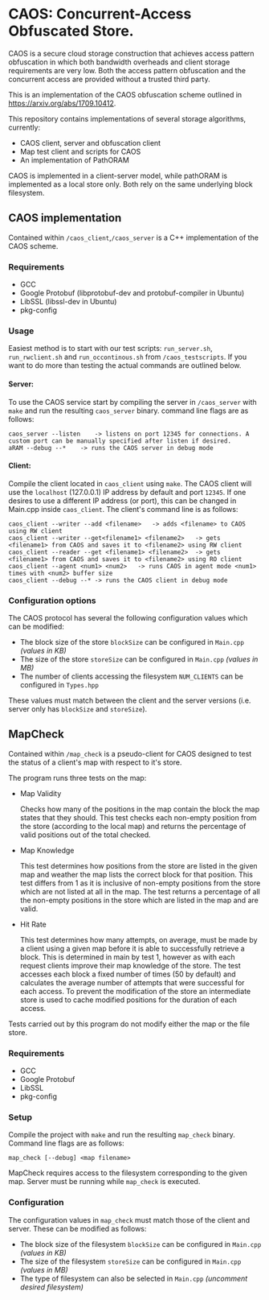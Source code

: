 # CAOS: Concurrent-Access Obfuscated Store.

CAOS is a secure cloud storage construction that achieves access pattern obfuscation in which both bandwidth overheads and client storage requirements are very low. Both the access pattern obfuscation and the concurrent access are provided without a trusted third party.

This is an implementation of the CAOS obfuscation scheme outlined in https://arxiv.org/abs/1709.10412.

This repository contains implementations of several storage algorithms, currently:

- CAOS client, server and obfuscation client
- Map test client and scripts for CAOS
- An implementation of PathORAM

CAOS is implemented in a client-server model, while pathORAM is implemented as a local store only.
Both rely on the same underlying block filesystem.

## CAOS implementation
Contained within ```/caos_client```,```/caos_server``` is a C++ implementation of the CAOS scheme.

### Requirements
- GCC
- Google Protobuf (libprotobuf-dev and protobuf-compiler in Ubuntu)
- LibSSL (libssl-dev in Ubuntu)
- pkg-config

### Usage

Easiest method is to start with our test scripts: ```run_server.sh```, ```run_rwclient.sh``` and ```run_occontinous.sh``` from ```/caos_testscripts```. If you want to do more than testing the actual commands are outlined below.

#### Server:
To use the CAOS service start by compiling the server in ```/caos_server``` with ```make``` and run the resulting ```caos_server``` binary. command line flags are as follows:
```
caos_server --listen	-> listens on port 12345 for connections. A custom port can be manually specified after listen if desired.
aRAM --debug --*	-> runs the CAOS server in debug mode
```

#### Client:
Compile the client located in ```caos_client``` using ```make```. The CAOS client will use the ```localhost``` (127.0.0.1) IP address by default and port ```12345```. If one desires to use a different IP address (or port), this can be changed in Main.cpp inside ```caos_client```. The client's command line is as follows:


```
caos_client --writer --add <filename>	-> adds <filename> to CAOS using RW client
caos_client --writer --get<filename1> <filename2>	-> gets <filename1> from CAOS and saves it to <filename2> using RW client
caos_client --reader --get <filename1> <filename2>	-> gets <filename1> from CAOS and saves it to <filename2> using RO client
caos_client --agent <num1> <num2>	-> runs CAOS in agent mode <num1> times with <num2> buffer size
caos_client --debug --*	-> runs the CAOS client in debug mode
```



### Configuration options
The CAOS protocol has several the following configuration values which can be modified:
- The block size of the store ``blockSize`` can be configured in ``Main.cpp`` *(values in KB)*
- The size of the store ``storeSize`` can be configured in ``Main.cpp`` *(values in MB)*
- The number of clients accessing the filesystem ``NUM_CLIENTS`` can be configured in ``Types.hpp``

These values must match between the client and the server versions (i.e. server only has ``blockSize`` and ``storeSize``).


## MapCheck
Contained within ```/map_check``` is a pseudo-client for CAOS designed to test the status of a client's map with respect to it's store.

The program runs three tests on the map:

- Map Validity

	Checks how many of the positions in the map contain the block the map states that they should. This test checks each non-empty position from the store (according to the local map) and returns the percentage of valid positions out of the total checked.

- Map Knowledge

	This test determines how positions from the store are listed in the given map and weather the map lists the correct block for that position. This test differs from 1 as it is inclusive of non-empty positions from the store which are not listed at all in the map. The test returns a percentage of all the non-empty positions in the store which are listed in the map and are valid.

- Hit Rate

	This test determines how many attempts, on average, must be made by a client using a given map before it is able to successfully retrieve a block. This is determined in main by test 1, however as with each request clients improve their map knowledge of the store. The test accesses each block a fixed number of times (50 by default) and calculates the average number of attempts that were successful for each access. To prevent the modification of the store an intermediate store is used to cache modified positions for the duration of each access.

Tests carried out by this program do not modify either the map or the file store.

### Requirements
- GCC
- Google Protobuf
- LibSSL
- pkg-config

### Setup
Compile the project with ```make``` and run the resulting ```map_check``` binary. Command line flags are as follows:

```
map_check [--debug] <map filename>
```

MapCheck requires access to the filesystem corresponding to the given map. Server must be running while ```map_check``` is executed.

### Configuration
The configuration values in ```map_check``` must match those of the client and server. These can be modified as follows:
- The block size of the filesystem ``blockSize`` can be configured in ``Main.cpp`` *(values in KB)*
- The size of the filesystem ``storeSize`` can be configured in ``Main.cpp`` *(values in MB)*
- The type of filesystem can also be selected in ``Main.cpp`` *(uncomment desired filesystem)*
